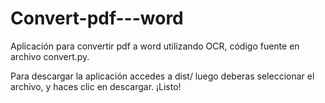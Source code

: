 # Convert-pdf---word
Aplicación para convertir pdf a word utilizando OCR, código fuente en archivo convert.py.

Para descargar la aplicación accedes a dist/ luego deberas seleccionar el archivo, y haces clic en descargar. ¡Listo!
